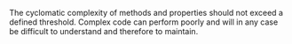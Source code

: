 The cyclomatic complexity of methods and properties should not exceed a defined threshold. Complex code can perform poorly and will in any case be difficult to understand and therefore to maintain.